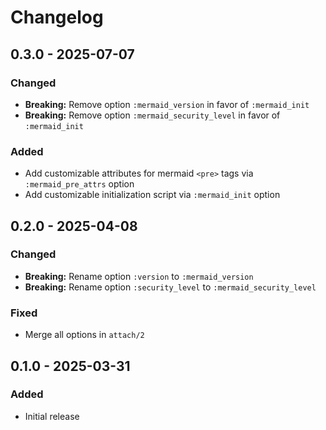 # Changelog

## 0.3.0 - 2025-07-07

### Changed
- **Breaking:** Remove option `:mermaid_version` in favor of `:mermaid_init`
- **Breaking:** Remove option `:mermaid_security_level` in favor of `:mermaid_init`

### Added
- Add customizable attributes for mermaid `<pre>` tags via `:mermaid_pre_attrs` option
- Add customizable initialization script via `:mermaid_init` option

## 0.2.0 - 2025-04-08

### Changed
- **Breaking:** Rename option `:version` to `:mermaid_version`
- **Breaking:** Rename option `:security_level` to `:mermaid_security_level`

### Fixed
- Merge all options in `attach/2`

## 0.1.0 - 2025-03-31

### Added
- Initial release
